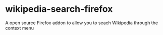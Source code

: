 # wikipedia-search-firefox
A open source Firefox addon to allow you to seach Wikipedia through the context menu
